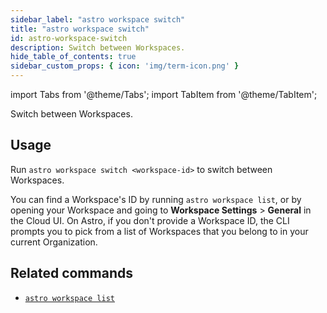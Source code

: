 ```yaml
---
sidebar_label: "astro workspace switch"
title: "astro workspace switch"
id: astro-workspace-switch
description: Switch between Workspaces.
hide_table_of_contents: true
sidebar_custom_props: { icon: 'img/term-icon.png' } 
---
```


import Tabs from '@theme/Tabs';
import TabItem from '@theme/TabItem';

Switch between Workspaces.

## Usage 

Run `astro workspace switch <workspace-id>` to switch between Workspaces. 

You can find a Workspace's ID by running `astro workspace list`, or by opening your Workspace and going to **Workspace Settings** > **General** in the Cloud UI. On Astro, if you don't provide a Workspace ID, the CLI prompts you to pick from a list of Workspaces that you belong to in your current Organization.

## Related commands

- [`astro workspace list`](cli/astro-workspace-list.md)